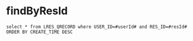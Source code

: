 findByResId
===
	select * from LRES_QRECORD where USER_ID=#userId# and RES_ID=#resId# ORDER BY CREATE_TIME DESC